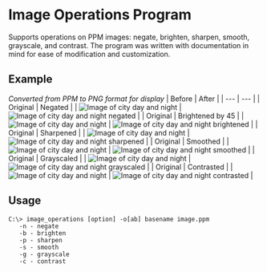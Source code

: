 # Image Operations Program
Supports operations on PPM images: negate, brighten, sharpen, smooth, grayscale,
and contrast. The program was written with documentation in mind for ease of
modification and customization.

## Example
*Converted from PPM to PNG format for display*
| Before | After |
| --- | --- |
| Original | Negated |
| ![Image of city day and night](Images/day_and_night.png) | ![Image of city day and night negated](Images/day_and_night_negated.png) |
| Original | Brightened by 45 |
| ![Image of city day and night](Images/day_and_night.png) | ![Image of city day and night brightened](Images/day_and_night_brightened_45.png) |
| Original | Sharpened |
| ![Image of city day and night](Images/day_and_night.png) | ![Image of city day and night sharpened](Images/day_and_night_sharpened.png) |
| Original | Smoothed |
| ![Image of city day and night](Images/day_and_night.png) | ![Image of city day and night smoothed](Images/day_and_night_smoothed.png) |
| Original | Grayscaled |
| ![Image of city day and night](Images/day_and_night.png) | ![Image of city day and night grayscaled](Images/day_and_night_grayscaled.png) |
| Original | Contrasted |
| ![Image of city day and night](Images/day_and_night.png) | ![Image of city day and night contrasted](Images/day_and_night_contrasted.png) |

## Usage
```
C:\> image_operations [option] -o[ab] basename image.ppm
   -n - negate
   -b - brighten
   -p - sharpen
   -s - smooth
   -g - grayscale
   -c - contrast
```
